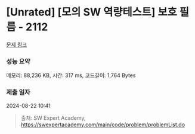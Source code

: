 # [Unrated] [모의 SW 역량테스트] 보호 필름 - 2112 

[문제 링크](https://swexpertacademy.com/main/code/problem/problemDetail.do?contestProbId=AV5V1SYKAaUDFAWu) 

### 성능 요약

메모리: 88,236 KB, 시간: 317 ms, 코드길이: 1,764 Bytes

### 제출 일자

2024-08-22 10:41



> 출처: SW Expert Academy, https://swexpertacademy.com/main/code/problem/problemList.do